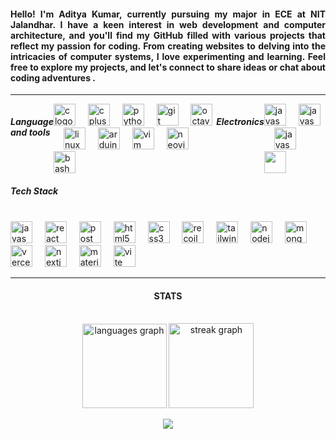 <h4 align="justify">Hello! I'm Aditya Kumar, currently pursuing my major in ECE at NIT Jalandhar. I have a keen interest in web development and computer architecture, and you'll find my GitHub filled with various projects that reflect my passion for coding. From creating websites to delving into the intricacies of computer systems, I love experimenting and learning. Feel free to explore my projects, and let's connect to share ideas or chat about coding adventures .
</h4>

---

<div style="display: flex;">
<h5 align="left">Language and tools</h5>
<div align="left">
  <img src="https://skillicons.dev/icons?i=c" height="35" alt="c logo"  />
  <img width="12" />
  <img src="https://skillicons.dev/icons?i=cpp" height="35" alt="cplusplus logo"  />
  <img width="12" />
  <img src="https://skillicons.dev/icons?i=py" height="35" alt="python logo"  />
  <img width="12" />
  <img src="https://skillicons.dev/icons?i=git" height="35" alt="git logo"  />
  <img width="12" />
  <img src="https://skillicons.dev/icons?i=octave" height="35" alt="octave logo"  />
  <img width="12" />
  <img src="https://skillicons.dev/icons?i=linux" height="35" alt="linux logo"  />
  <img width="12" />
  <img src="https://skillicons.dev/icons?i=arduino" height="35" alt="arduino logo"  />
  <img width="12" />
  <img src="https://skillicons.dev/icons?i=vim" height="35" alt="vim logo"  />
  <img width="12" />
  <img src="https://skillicons.dev/icons?i=neovim" height="35" alt="neovim logo"  />
  <img width="12" />
  <img src="https://skillicons.dev/icons?i=bash" height="35" alt="bash logo"  />
</div>
<h5 align="left">Electronics</h4>
<div align="left">
  <img src="https://community.linuxmint.com/img/screenshots/verilog.png" height="35" alt="javascript logo"  />
  <img width="12" />
  <img src="https://upload.wikimedia.org/wikipedia/en/thumb/0/00/XilinxVivado_Logo.jpg/440px-XilinxVivado_Logo.jpg" height="35" alt="javascript logo"  />
  <img width="12" />
  <img src="https://zhangyiant.gallerycdn.vsassets.io/extensions/zhangyiant/vscode-verilog/1.0.13/1563063877763/Microsoft.VisualStudio.Services.Icons.Default" height="35" alt="javascript logo"  />
  <img width="12" />
  <img src="https://gitlab.com/uploads/-/system/project/avatar/22901741/Makerchip__8_.png"  height ="35"/>
</div>
</div>
<h5 align="left">Tech Stack</h5>
<br clear="both">
<div align="left">
  <img src="https://skillicons.dev/icons?i=js" height="35" alt="javascript logo"  />
  <img width="12" />
  <img src="https://skillicons.dev/icons?i=react" height="35" alt="react logo"  />
  <img width="12" />
  <img src="https://skillicons.dev/icons?i=postman" height="35" alt="postman logo"  />
  <img width="12" />
  <img src="https://skillicons.dev/icons?i=html" height="35" alt="html5 logo"  />
  <img width="12" />
  <img src="https://skillicons.dev/icons?i=css" height="35" alt="css3 logo"  />
  <img width="12" />
    <img src="https://cdn.worldvectorlogo.com/logos/recoil-js.svg" height="35" alt="recoil logo" borderRadius="3px"/>
  <img width="12" />
  <img src="https://skillicons.dev/icons?i=tailwind" height="35" alt="tailwindcss logo"  />
  <img width="12" />
  <img src="https://skillicons.dev/icons?i=nodejs" height="35" alt="nodejs logo"  />
  <img width="12" />
  <img src="https://skillicons.dev/icons?i=mongodb" height="35" alt="mongodb logo"  />
  <img width="12" />
  <img src="https://skillicons.dev/icons?i=vercel" height="35" alt="vercel logo"  />
  <img width="12" />
  <img src="https://skillicons.dev/icons?i=nextjs" height="35" alt="nextjs logo"  />
  <img width="12" />
  <img src="https://skillicons.dev/icons?i=materialui" height="35" alt="materialui logo"  />
  <img width="12" />
  <img src="https://skillicons.dev/icons?i=vite" height="35" alt="vite logo"  />
</div
<br clear="both">

---

<h4 align="center">STATS</h4>
<br clear="both">

<div align="center">
  <img src="https://github-readme-stats.vercel.app/api/top-langs?username=164adityakumar&locale=en&hide_title=true&layout=compact&card_width=320&langs_count=6&theme=prussian&hide_border=true&order=2" height="135" alt="languages graph"  />
  <img src="https://streak-stats.demolab.com?user=164adityakumar&locale=en&mode=daily&theme=prussian&hide_border=true&border_radius=5&order=3" height="136" alt="streak graph"  />
  
[![](https://visitcount.itsvg.in/api?id=164adityakumar&label=Profile%20Views&color=8&icon=8&pretty=true)](https://visitcount.itsvg.in)
</div>


